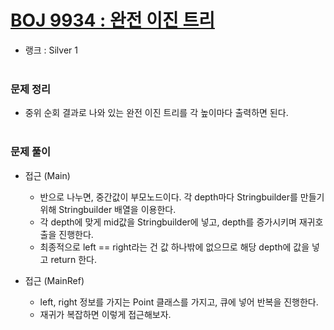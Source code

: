 # [BOJ 9934 : 완전 이진 트리](https://www.acmicpc.net/problem/9932)
- 랭크 : Silver 1
  <br><br>
  
### 문제 정리
- 중위 순회 결과로 나와 있는 완전 이진 트리를 각 높이마다 출력하면 된다.
   <br><br>

### 문제 풀이
- 접근 (Main) 
   - 반으로 나누면, 중간값이 부모노드이다. 각 depth마다 Stringbuilder를 만들기 위해 Stringbuilder 배열을 이용한다.
   - 각 depth에 맞게 mid값을 Stringbuilder에 넣고, depth를 증가시키며 재귀호출을 진행한다.
   - 최종적으로 left == right라는 건 값 하나밖에 없으므로 해당 depth에 값을 넣고 return 한다. 
  
- 접근 (MainRef)
   - left, right 정보를 가지는 Point 클래스를 가지고, 큐에 넣어 반복을 진행한다. 
   - 재귀가 복잡하면 이렇게 접근해보자. 
    

    
    


    
    


